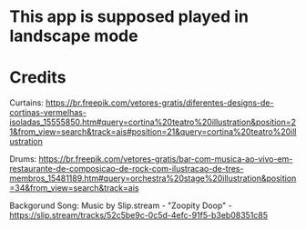 # This app is supposed played in landscape mode

#  Credits

Curtains: https://br.freepik.com/vetores-gratis/diferentes-designs-de-cortinas-vermelhas-isoladas_15555850.htm#query=cortina%20teatro%20illustration&position=21&from_view=search&track=ais#position=21&query=cortina%20teatro%20illustration

Drums: https://br.freepik.com/vetores-gratis/bar-com-musica-ao-vivo-em-restaurante-de-composicao-de-rock-com-ilustracao-de-tres-membros_15481189.htm#query=orchestra%20stage%20illustration&position=34&from_view=search&track=ais

Backgorund Song: Music by Slip.stream - "Zoopity Doop" - https://slip.stream/tracks/52c5be9c-0c5d-4efc-91f5-b3eb08351c85
